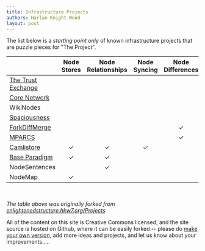 ```yaml
---
title: Infrastructure Projects
authors: Harlan Knight Wood
layout: post
---
```


The list below is a _starting point only_ of known infrastructure projects that are puzzle pieces for "The Project".


|                          | Node Stores                 | Node Relationships        | Node Syncing              | Node Differences      | Node Merging                | Node Transforms          | Node Visualization       | Node Navigation    | Trust Ratings               |
|:-------------------------|:---------------------------:|:-------------------------:|:-------------------------:|:---------------------:|:---------------------------:|:------------------------:|:------------------------:|:------------------:|:---------------------------:|
| [The Trust Exchange][]   |                             |                           |                           |                       |                             |                          |                          |                    | &#x2713;                    |
| [Core Network][]         |                             |                           |                           |                       |                             |                          | &#x2713;                 | &#x2713;           |                             |
| WikiNodes                |                             |                           |                           |                       |                             |                          | &#x2713;                 | &#x2713;           |                             |
| [Spaciousness][]         |                             |                           |                           |                       |                             | &#x2713;                 | &#x2713;                 | &#x2713;           |                             |
| [ForkDiffMerge][]        |                             |                           |                           |  &#x2713;             |  &#x2713;                   |                          |                          |                    |                             |
| [MPARCS][]               |                             |                           |                           |  &#x2713;             |  &#x2713;                   |                          |                          |                    |                             |
| [Camlistore][]           | &#x2713;                    |  &#x2713;                 | &#x2713;                  |                       |                             |                          |                          |                    |                             |
| [Base Paradigm][]        | &#x2713;                    |  &#x2713;                 |                           |                       |                             |                          |                          |                    |                             |
| NodeSentences            |                             |  &#x2713;                 |                           |                       |                             |                          |                          |                    |                             |
| NodeMap                  | &#x2713;                    |                           |                           |                       |                             |                          |                          |                    |                             |  
  
<br />  

_The table above was originally forked from [enlightenedstructure.hkw7.org/Projects][]_

All of the content on this site is Creative Commons licensed, and the site source is hosted on Github,
where it can be easily forked -- please do 
<a href="https://github.com/onesunone/The_Project">make your own version</a>, 
add more ideas and projects,
and let us know about your improvements.....




[The Trust Exchange]: http://enlightenedstructure.hkw7.org/Trust_Exchange
[Core Network]: http://enlightenedstructure.hkw7.org/Core_Network
[Spaciousness]: http://spaciousness.org/
[ForkDiffMerge]: http://enlightenedstructure.hkw7.org/ForkDiffMerge
[MPARCS]: http://enlightenedstructure.hkw7.org/Massively_Parallel_Academic_Research_Collaboration_System
[Camlistore]: http://camlistore.org/
[Base Paradigm]: http://baseparadigm.org/
[enlightenedstructure.hkw7.org/Projects]: http://enlightenedstructure.hkw7.org/Projects/
